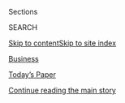 <div id="app">

<div>

<div class="NYTAppHideMasthead css-zz1s19 e1suatyy0">

<div class="section css-ui9rw0 e1suatyy2">

<div class="css-11hrj97 er09x8g0">

<div class="css-6n7j50">

</div>

<span class="css-1dv1kvn">Sections</span>

<div class="css-10488qs">

<span class="css-1dv1kvn">SEARCH</span>

</div>

[Skip to content](#site-content)[Skip to site
index](#site-index)

</div>

<div id="masthead-section-label" class="css-1fnb9ct eaxe0e00">

[Business](https://www.nytimes3xbfgragh.onion/section/business)

</div>

<div class="css-10698na e1huz5gh0">

</div>

</div>

<div id="masthead-bar-one" class="section hasLinks css-15hmgas e1csuq9d3">

<div class="css-uqyvli e1csuq9d0">

</div>

<div class="css-1uqjmks e1csuq9d1">

</div>

<div class="css-9e9ivx">

[](https://myaccount.nytimes3xbfgragh.onion/auth/login?response_type=cookie&client_id=vi)

</div>

<div class="css-1bvtpon e1csuq9d2">

[Today’s Paper](https://www.nytimes3xbfgragh.onion/section/todayspaper)

</div>

</div>

</div>

</div>

<div data-aria-hidden="false">

<div id="site-content" data-role="main">

<div id="top-wrapper" class="css-15p45cc eaca97t0" type="top">

<div id="top-slug" class="css-19x0jxb eaca97t1" hidden="">

Advertisement

</div>

[Continue reading the main
story](#after-top)

<div class="ad top-wrapper" style="text-align:center;height:100%;display:block;min-height:90px">

<div id="top" class="place-ad" data-position="top" data-size-key="top">

</div>

</div>

<div id="after-top">

</div>

</div>

<div id="collection-business" class="section css-15h4p1b e9abtgs0">

<div class="css-1j21atc e1svk9qx1">

<div class="css-2fant5 e1svk9qx2">

<div class="css-1hk7r2m eu54l5x0">

<div id="sponsor-wrapper" class="css-7a1pgi eaca97t0" type="sponsor" hidden="">

<div id="sponsor-slug" class="css-1l4mleb eaca97t1" hidden="">

Supported by

</div>

[Continue reading the main
story](#after-sponsor)

<div id="sponsor" class="ad sponsor-wrapper" style="text-align:left;height:100%;display:block">

</div>

<div id="after-sponsor">

</div>

</div>

</div>

</div>

<div class="css-nfcc9b e1svk9qx3">

<div class="css-zg8df4 e1svk9qx5">

<div class="css-1nrhkj6 e1svk9qx6">

# Business

<div class="follow-button-placeholder" data-collection-id="">

</div>

</div>

1.  [Tech](/section/technology)
2.  [Econ](/section/business/economy)
3.  [Media](/section/business/media)
4.  [Money](/section/your-money)
5.  [DealBook](/section/business/dealbook)

</div>

</div>

</div>

<div class="css-jvr0mc">

</div>

<div class="css-4svvz1 ekkqrpp0">

<div id="collection-highlights-container" class="section css-hwba2 e46isfb1">

<div class="css-gfgt40 ekkqrpp1">

## Highlights

1.  ![<span class="css-1nk1g0h e1oaj3zl2"><span class="css-1dv1kvn">Credit</span>Michael
    Noble Jr. for The New York
    Times</span>](https://static01.graylady3jvrrxbe.onion/images/2020/08/04/business/04-markets-brf-ford/04-markets-brf-ford-videoLarge.jpg)
    
    <div class="css-10wtrbd">
    
    <div class="css-1dqkjed">
    
    [![](https://static01.graylady3jvrrxbe.onion/images/2020/08/04/business/04-markets-brf-ford/04-markets-brf-ford-thumbStandard.jpg)](/2020/08/04/business/ford-jim-hackett-james-farley.html)
    
    </div>
    
    ## [Ford, Struggling in a Changing Industry, Replaces Its C.E.O.](/2020/08/04/business/ford-jim-hackett-james-farley.html)
    
    Jim Hackett, who failed to impress Wall Street, will be replaced by
    James Farley, an auto industry veteran who started his career at
    Toyota.
    
    <span class="css-me3p27"></span><span class="css-1dydysp e4e4i5l3"></span><span class="css-9voj2j">By
    <span class="css-1baulvz last-byline" itemprop="name">Neal E.
    Boudette</span></span>
    
    </div>

2.  ![<span class="css-1nk1g0h e1oaj3zl2"><span class="css-1dv1kvn">Credit</span>Ty
    Wright for The New York
    Times</span>](https://static01.graylady3jvrrxbe.onion/images/2020/08/05/business/04Virus-Robots-01/04Virus-Robots-01-jumbo.jpg)
    
    <div class="css-10wtrbd">
    
    <div class="css-1dqkjed">
    
    [![](https://static01.graylady3jvrrxbe.onion/images/2020/08/05/business/04Virus-Robots-01/04Virus-Robots-01-thumbStandard.jpg)](/2020/08/04/business/robot-cleaning-coronavirus.html)
    
    </div>
    
    ### Square Feet
    
    ## [For Robots, It’s a Time to Shine (and Maybe Disinfect)](/2020/08/04/business/robot-cleaning-coronavirus.html)
    
    The pandemic has turned cleaning and other mundane building tasks
    into a challenge, stoking interest in machines as cost-effective
    solutions.
    
    <span class="css-me3p27"></span><span class="css-1dydysp e4e4i5l3"></span><span class="css-9voj2j">By
    <span class="css-1baulvz last-byline" itemprop="name">Lisa
    Prevost</span></span>
    
    </div>

3.  1.  ![<span class="css-1nk1g0h e1oaj3zl2"><span class="css-1dv1kvn">Credit</span>Kennedi
        Carter for The New York
        Times</span>](https://static01.graylady3jvrrxbe.onion/images/2020/08/04/business/04borrow1/04borrow1-videoLarge-v2.jpg)
        
        <div class="css-10wtrbd">
        
        ## [Interest Rates Are Low, but Loans Are Harder to Get. Here’s Why.](/2020/08/04/your-money/mortgage-loans-credit-cards-coronavirus.html)
        
        <div class="css-ajkwsy">
        
        [![](https://static01.graylady3jvrrxbe.onion/images/2020/08/04/business/04borrow1/04borrow1-thumbStandard-v2.jpg)](/2020/08/04/your-money/mortgage-loans-credit-cards-coronavirus.html)
        
        </div>
        
        Banks have tightened standards, becoming more choosy about their
        borrowers and asking a lot of
        questions.
        
        <span class="css-me3p27"></span><span class="css-1dydysp e4e4i5l3"></span><span class="css-9voj2j">By
        <span class="css-1baulvz last-byline" itemprop="name">Tara
        Siegel
        Bernard</span></span>
        
        </div>
    
    2.  ![<span class="css-1nk1g0h e1oaj3zl2"><span class="css-1dv1kvn">Credit</span>Amr
        Alfiky/The New York
        Times</span>](https://static01.graylady3jvrrxbe.onion/images/2020/07/31/business/28virus-caterers-sub1/28virus-caterers-sub1-videoLarge.jpg)
        
        <div class="css-10wtrbd">
        
        ## [‘Closing Isn’t Even an Option’: With No Events, Caterers Rush to Adjust](/2020/08/04/business/coronavirus-struggling-caterers.html)
        
        <div class="css-ajkwsy">
        
        [![](https://static01.graylady3jvrrxbe.onion/images/2020/07/31/business/28virus-caterers-sub1/28virus-caterers-sub1-thumbStandard.jpg)](/2020/08/04/business/coronavirus-struggling-caterers.html)
        
        </div>
        
        The pandemic has devastated the industry. But some entrepreneurs
        are finding creative ways to keep their businesses
        afloat.
        
        <span class="css-me3p27"></span><span class="css-1dydysp e4e4i5l3"></span><span class="css-9voj2j">By
        <span class="css-1baulvz last-byline" itemprop="name">Julie
        Creswell</span></span>
        
        </div>

</div>

<div class="css-1xdhyk6 e46isfb0">

<div class="css-zk12ih ef6si7p0">

1.  
    
    <div class="css-10wtrbd">
    
    ## [Google Faces European Inquiry Into Fitbit Acquisition](/2020/08/04/business/google-fitbit-europe.html)
    
    Authorities are investigating how Google will use health and
    wellness data collected from Fitbit’s fitness tracking
    devices.
    
    <span class="css-me3p27"></span><span class="css-1dydysp e4e4i5l3"></span><span class="css-9voj2j">By
    <span class="css-1baulvz last-byline" itemprop="name">Adam
    Satariano</span></span>
    
    </div>

2.  
    
    <div class="css-10wtrbd">
    
    ## [Black-Owned Businesses Hit Harder by Virus Crisis: Live Updates](https://www.nytimes3xbfgragh.onion/live/2020/08/04/business/stock-market-today-coronavirus)
    
    <span class="css-me3p27"></span>
    
    </div>

3.  ![<span class="css-1hhnwbi e1oaj3zl2"><span class="css-1dv1kvn">Credit</span>Eve
    Edelheit for The New York
    Times</span>](https://static01.graylady3jvrrxbe.onion/images/2020/07/28/business/00virus-distilleries1/merlin_174824706_9513ed78-510a-479c-84bb-6771cf818c25-videoLarge.jpg)
    
    <div class="css-10wtrbd">
    
    ## [Distilleries Raced to Make Hand Sanitizer for the Pandemic. No Longer.](/2020/08/04/business/distilleries-hand-sanitizer-pandemic.html)
    
    Even though coronavirus cases have surged again, craft distilleries
    say the business of making the disinfectant has become more
    difficult.
    
    <span class="css-me3p27"></span><span class="css-1dydysp e4e4i5l3"></span><span class="css-9voj2j">By
    <span class="css-1baulvz last-byline" itemprop="name">Kellen
    Browning</span></span>
    
    </div>

4.  ![<span class="css-1hhnwbi e1oaj3zl2"><span class="css-1dv1kvn">Credit</span>SAND
    Lab, University of
    Chicago</span>](https://static01.graylady3jvrrxbe.onion/images/2020/07/31/business/31fawkes4/31fawkes4-videoLarge.jpg)
    
    <div class="css-10wtrbd">
    
    ## [This Tool Could Protect Your Photos From Facial Recognition](/2020/08/03/technology/fawkes-tool-protects-photos-from-facial-recognition.html)
    
    Researchers at the University of Chicago want you to be able to post
    selfies without worrying that the next Clearview AI will use them to
    identify
    you.
    
    <span class="css-me3p27"></span><span class="css-1dydysp e4e4i5l3"></span><span class="css-9voj2j">By
    <span class="css-1baulvz last-byline" itemprop="name">Kashmir
    Hill</span></span>
    
    </div>

5.  ![<span class="css-1hhnwbi e1oaj3zl2"><span class="css-1dv1kvn">Credit</span>Dado
    Ruvic/Reuters</span>](https://static01.graylady3jvrrxbe.onion/images/2020/08/03/world/03china-tiktok1/03china-tiktok1-videoLarge.jpg)
    
    <div class="css-10wtrbd">
    
    ## [How TikTok’s Owner Tried, and Failed, to Cross the U.S.-China Divide](/2020/08/03/technology/tiktok-bytedance-us-china.html)
    
    The founder of ByteDance, Zhang Yiming, dreamed of building a global
    tech company based in China. Then the geopolitical reality set
    in.
    
    <span class="css-me3p27"></span><span class="css-1dydysp e4e4i5l3"></span><span class="css-9voj2j">By
    <span class="css-1baulvz last-byline" itemprop="name">Raymond
    Zhong</span></span>
    
    </div>

</div>

</div>

</div>

<div class="css-14u84ip">

<div class="css-muixe3">

<div class="css-hahzhw">

## Subscribe to “With Interest.”

It’s a Sunday newsletter with essential business insights that’ll prep
you for the week ahead.

</div>

SIGN UP

</div>

<div class="css-muixe3">

<div class="css-hahzhw">

## Sign Up for the DealBook Newsletter

Our columnist Andrew Ross Sorkin and his Times colleagues help you make
sense of major business and policy headlines — and the power-brokers who
shape them.

</div>

SIGN UP

</div>

</div>

<div id="mid1-wrapper" class="css-1mn4oms eaca97t0" type="rank">

<div id="mid1-slug" class="css-1tag3rd eaca97t1">

Advertisement

</div>

[Continue reading the main
story](#after-mid1)

<div id="mid1" class="ad mid1-wrapper" style="text-align:center;height:100%;display:block">

</div>

<div id="after-mid1">

</div>

</div>

<div class="section 5-band css-jhqenn ep7jkp60">

## [Good Reads From the Business Desk](/spotlight/editors-picks-business)

[More in Good Reads From the Business Desk
»](/spotlight/editors-picks-business)

1.  ![<span class="css-1hhnwbi e1oaj3zl2"><span class="css-1dv1kvn">Credit</span>Ted
    S. Warren/Associated
    Press</span>](https://static01.graylady3jvrrxbe.onion/images/2020/07/26/business/26Virus-Vaccine-Payday-shot/merlin_174630441_1f65a11a-cfd7-48ef-9c5c-8454b39c7e17-videoLarge.jpg)
    
    <div class="css-10wtrbd">
    
    ## [Corporate Insiders Pocket $1 Billion in Rush for Coronavirus Vaccine](/2020/07/25/business/coronavirus-vaccine-profits-vaxart.html)
    
    Well-timed stock bets have generated big profits for senior
    executives and board members at companies developing vaccines and
    treatments.
    
    <span class="css-me3p27"></span><span class="css-1dydysp e4e4i5l3"></span><span class="css-9voj2j">By
    <span class="css-1baulvz" itemprop="name">David Gelles</span> and
    <span class="css-1baulvz last-byline" itemprop="name">Jesse
    Drucker</span></span>
    
    </div>

2.  ![<span class="css-1hhnwbi e1oaj3zl2"><span class="css-1dv1kvn">Credit</span>Noam
    Galai/Getty
    Images</span>](https://static01.graylady3jvrrxbe.onion/images/2020/07/02/business/00Unrest-Hearst-young/00Unrest-Hearst-young-videoLarge.jpg)
    
    <div class="css-10wtrbd">
    
    ## [Hearst Employees Say Magazine Boss Led Toxic Culture](/2020/07/22/business/media/hearst-harassment-troy-young.html)
    
    At Cosmopolitan staff meetings, workers complain of discrimination
    and tokenism. Former employees say the Hearst Magazines president,
    Troy Young, made sexually offensive
    remarks.
    
    <span class="css-me3p27"></span><span class="css-1dydysp e4e4i5l3"></span><span class="css-9voj2j">By
    <span class="css-1baulvz" itemprop="name">Katie Robertson</span> and
    <span class="css-1baulvz last-byline" itemprop="name">Ben
    Smith</span></span>
    
    </div>

3.  ![<span class="css-1hhnwbi e1oaj3zl2"><span class="css-1dv1kvn">Credit</span>John
    Francis Peters for The New York
    Times</span>](https://static01.graylady3jvrrxbe.onion/images/2020/07/07/business/00robinhood-sub/00robinhood-sub-videoLarge.jpg)
    
    <div class="css-10wtrbd">
    
    ## [Robinhood Has Lured Young Traders, Sometimes With Devastating Results](/2020/07/08/technology/robinhood-risky-trading.html)
    
    Its users buy and sell the riskiest financial products and do so
    more frequently than customers at other retail brokerage firms, but
    their inexperience can lead to staggering
    losses.
    
    <span class="css-me3p27"></span><span class="css-1dydysp e4e4i5l3"></span><span class="css-9voj2j">By
    <span class="css-1baulvz last-byline" itemprop="name">Nathaniel
    Popper</span></span>
    
    </div>

4.  ![<span class="css-1hhnwbi e1oaj3zl2"><span class="css-1dv1kvn">Credit</span>Jessica
    Chou for The New York
    Times</span>](https://static01.graylady3jvrrxbe.onion/images/2020/07/19/business/00airbnb1/merlin_173400378_c8e2a75e-fc10-4a7b-83e3-0a448fe486e1-videoLarge.jpg)
    
    <div class="css-10wtrbd">
    
    ## [Airbnb Was Like a Family, Until the Layoffs Started](/2020/07/17/technology/airbnb-coronavirus-layoffs-.html)
    
    What happens when a kumbaya office culture meets the business
    realities of a
    pandemic?
    
    <span class="css-me3p27"></span><span class="css-1dydysp e4e4i5l3"></span><span class="css-9voj2j">By
    <span class="css-1baulvz last-byline" itemprop="name">Erin
    Griffith</span></span>
    
    </div>

5.  ![<span class="css-1hhnwbi e1oaj3zl2"><span class="css-1dv1kvn">Credit</span>Eva
    Redamonti</span>](https://static01.graylady3jvrrxbe.onion/images/2020/07/26/business/26aupairsjp/merlin_174871512_b1de58df-100c-4682-881e-d26acdceb4b6-videoLarge.jpg)
    
    <div class="css-10wtrbd">
    
    ## [The Great Au Pair Rush](/2020/07/25/business/the-great-au-pair-rush.html)
    
    When the Trump administration shut the borders to many new au pairs,
    those already in the country found they had something new:
    options.
    
    <span class="css-me3p27"></span><span class="css-1dydysp e4e4i5l3"></span><span class="css-9voj2j">By
    <span class="css-1baulvz last-byline" itemprop="name">Jordan
    Salama</span></span>
    
    </div>

</div>

</div>

<div class="css-185go5a e1o5byef0">

<div class="css-15cbhtu">

  - [Latest](#stream-panel)
  - <span class="css-6n7j50">Search</span>
    <div class="control">
    <div class="label-container css-1dv1kvn">
    Search
    </div>
    <div class="css-wm4t3d">
    **<span id="clear-search-input" class="css-1dv1kvn">Clear this text
    input</span>
    </div>
    </div>
    <span class="css-1iovbfw"></span>

<div id="stream-panel" class="section css-8msx5b e1jz0cab1">

<div class="css-13mho3u">

1.  
    
    <div class="css-1cp3ece">
    
    <div class="css-1l4spti">
    
    [](/2020/08/04/business/media/mcclatchy-newspapers-bankrutpcy-chatham.html)
    
    <div class="css-79elbk">
    
    ![](https://static01.graylady3jvrrxbe.onion/images/2020/08/04/business/04Mcclatchy-01/merlin_174636087_f90cc924-bf21-4019-bd5a-e6d1c79dbab5-thumbWide.jpg?quality=75&auto=webp&disable=upscale)
    
    </div>
    
    ## McClatchy, Family-Run News Chain, Is Set to Go to Hedge Fund in Bankruptcy Sale
    
    A federal judge is expected to sign off on a $312 million deal for
    the prestigious newspaper company to Chatham Asset Management at a
    hearing Tuesday.
    
    <div class="css-1nqbnmb ea5icrr0">
    
    By <span class="css-1n7hynb">Marc
    Tracy</span>
    
    </div>
    
    </div>
    
    <div class="css-1lc2l26 e1xfvim33">
    
    </div>
    
    </div>

2.  
    
    <div class="css-1cp3ece">
    
    <div class="css-1l4spti">
    
    [](/2020/08/04/theater/radio-city-rockettes-christmas-canceled.html)
    
    <div class="css-79elbk">
    
    ![](https://static01.graylady3jvrrxbe.onion/images/2020/08/04/arts/04rockette-item/merlin_76874830_3b00f865-ac33-4cf4-9547-356840f48aea-thumbWide.jpg?quality=75&auto=webp&disable=upscale)
    
    </div>
    
    ## The Rockettes’ ‘Christmas Spectacular’ Is Canceled
    
    MSG Entertainment, which owns Radio City Music Hall and manages the
    Rockettes, cited the uncertainty of the coronavirus.
    
    <div class="css-1nqbnmb ea5icrr0">
    
    By <span class="css-1n7hynb">Julia
    Carmel</span>
    
    </div>
    
    </div>
    
    <div class="css-1lc2l26 e1xfvim33">
    
    </div>
    
    </div>

3.  
    
    <div class="css-1cp3ece">
    
    <div class="css-1l4spti">
    
    [](/2020/08/04/business/energy-environment/bp-renewable-investment.html)
    
    <div class="css-79elbk">
    
    ![](https://static01.graylady3jvrrxbe.onion/images/2020/08/04/business/04BP/04BP-thumbWide.jpg?quality=75&auto=webp&disable=upscale)
    
    </div>
    
    ## BP Reports a Huge Loss and Vows to Increase Renewable Investment
    
    The European oil giant has plans for a future with more electrical
    generation.
    
    <div class="css-1nqbnmb ea5icrr0">
    
    By <span class="css-1n7hynb">Stanley
    Reed</span>
    
    </div>
    
    </div>
    
    <div class="css-1lc2l26 e1xfvim33">
    
    </div>
    
    </div>

4.  
    
    <div class="css-1cp3ece">
    
    <div class="css-1l4spti">
    
    [](/2020/08/04/technology/apple-schiller-marketing-executive-departure.html)
    
    <div class="css-79elbk">
    
    ![](https://static01.graylady3jvrrxbe.onion/images/2020/08/04/business/04apple/merlin_160564608_9afafdf7-e9fd-44f5-9b2d-daad3b37e192-thumbWide.jpg?quality=75&auto=webp&disable=upscale)
    
    </div>
    
    ## Apple Replaces Phil Schiller as Its Top Marketing Executive
    
    Mr. Schiller will be replaced by Greg Joswiak, a longtime executive
    at the company.
    
    <div class="css-1nqbnmb ea5icrr0">
    
    By <span class="css-1n7hynb">Davey Alba <span>and</span> Brian X.
    Chen</span>
    
    </div>
    
    </div>
    
    <div class="css-1lc2l26 e1xfvim33">
    
    </div>
    
    </div>

5.  
    
    <div class="css-1cp3ece">
    
    <div class="css-1l4spti">
    
    [](/2020/08/04/business/the-chicago-fed-president-says-its-up-to-congress-to-save-the-economy.html)
    
    <div class="css-79elbk">
    
    ![](https://static01.graylady3jvrrxbe.onion/images/2020/08/03/business/03markets-brf-fed/merlin_174643971_c2bde9e9-1cb8-4956-987a-7f1f383f28fc-thumbWide.jpg?quality=75&auto=webp&disable=upscale)
    
    </div>
    
    ## The Chicago Fed president says it’s up to Congress to save the economy.
    
    <div class="css-1nqbnmb ea5icrr0">
    
    By <span class="css-1n7hynb">Jeanna
    Smialek</span>
    
    </div>
    
    </div>
    
    <div class="css-1lc2l26 e1xfvim33">
    
    </div>
    
    </div>

6.  
    
    <div class="css-1cp3ece">
    
    <div class="css-1l4spti">
    
    [](/2020/08/04/business/faa-says-boeing-has-effectively-mitigated-defects-in-the-737-max.html)
    
    <div class="css-79elbk">
    
    ![](https://static01.graylady3jvrrxbe.onion/images/2020/08/03/business/03Markets-Brf-Boeing/merlin_158452899_47c48d86-bf32-4c5f-9c78-c2d814405b4a-thumbWide.jpg?quality=75&auto=webp&disable=upscale)
    
    </div>
    
    ## F.A.A. says Boeing has ‘effectively mitigated’ defects in the 737 Max.
    
    <div class="css-1nqbnmb ea5icrr0">
    
    By <span class="css-1n7hynb">Niraj
    Chokshi</span>
    
    </div>
    
    </div>
    
    <div class="css-1lc2l26 e1xfvim33">
    
    </div>
    
    </div>

7.  
    
    <div class="css-1cp3ece">
    
    <div class="css-1l4spti">
    
    [](/2020/08/04/business/distilleries-rushed-into-the-hand-sanitizer-market-now-some-are-trying-to-get-out.html)
    
    <div class="css-79elbk">
    
    ![](https://static01.graylady3jvrrxbe.onion/images/2020/07/28/business/00virus-distilleries4/00virus-distilleries4-thumbWide.jpg?quality=75&auto=webp&disable=upscale)
    
    </div>
    
    ## Distilleries rushed into the hand sanitizer market. Now some are trying to get out.
    
    <div class="css-1nqbnmb ea5icrr0">
    
    By <span class="css-1n7hynb">Kellen
    Browning</span>
    
    </div>
    
    </div>
    
    <div class="css-1lc2l26 e1xfvim33">
    
    </div>
    
    </div>

8.  
    
    <div class="css-1cp3ece">
    
    <div class="css-1l4spti">
    
    [](/2020/08/04/style/outdoor-camping-gear-pools-backordered.html)
    
    <div class="css-79elbk">
    
    ![](https://static01.graylady3jvrrxbe.onion/images/2020/08/03/fashion/03BACKORDER1/03BACKORDER1-thumbWide.jpg?quality=75&auto=webp&disable=upscale)
    
    </div>
    
    ## Summer Recreation? It’s Backordered
    
    Americans seeking outdoor getaways in the pandemic bought up all the
    pools, tents, kayaks and trampolines.
    
    <div class="css-1nqbnmb ea5icrr0">
    
    By <span class="css-1n7hynb">John
    Herrman</span>
    
    </div>
    
    </div>
    
    <div class="css-1lc2l26 e1xfvim33">
    
    </div>
    
    </div>

9.  
    
    <div class="css-1cp3ece">
    
    <div class="css-1l4spti">
    
    [](/2020/08/04/travel/coronavirus-caribbean-vacations.html)
    
    <div class="css-79elbk">
    
    ![](https://static01.graylady3jvrrxbe.onion/images/2020/08/04/travel/04caribbean-dilemma/merlin_174773829_3f39dfce-3c4f-4752-9d03-e8176083a50c-thumbWide.jpg?quality=75&auto=webp&disable=upscale)
    
    </div>
    
    ## The Caribbean Dilemma
    
    Many islands are open to American travelers. Going could mean
    bringing coronavirus to places ill prepared to deal with it. Not
    going could mean deepening economic woes. How do you choose?
    
    <div class="css-1nqbnmb ea5icrr0">
    
    By <span class="css-1n7hynb">Nina
    Burleigh</span>
    
    </div>
    
    </div>
    
    <div class="css-1lc2l26 e1xfvim33">
    
    </div>
    
    </div>

10. 
    
    <div class="css-1cp3ece">
    
    <div class="css-1l4spti">
    
    [](/2020/08/03/technology/ftc-twitter-privacy-violations.html)
    
    <div class="css-79elbk">
    
    ![](https://static01.graylady3jvrrxbe.onion/images/2020/08/03/business/03twitter/03twitter-thumbWide.jpg?quality=75&auto=webp&disable=upscale)
    
    </div>
    
    ## F.T.C. Investigating Twitter for Potential Privacy Violations
    
    The social media company said the agency was examining whether it
    had misused people’s personal information to serve ads.
    
    <div class="css-1nqbnmb ea5icrr0">
    
    By <span class="css-1n7hynb">Kate Conger</span>
    
    </div>
    
    </div>
    
    <div class="css-1lc2l26 e1xfvim33">
    
    </div>
    
    </div>

<div class="css-13mho3u">

<div class="css-1t62hi8">

<div class="css-1stvaey">

Show
More

<div>

<div style="border:0;clip:rect(0 0 0 0);height:1px;margin:-1px;overflow:hidden;white-space:nowrap;padding:0;width:1px;position:absolute" data-role="log" data-aria-live="assertive">

</div>

<div style="border:0;clip:rect(0 0 0 0);height:1px;margin:-1px;overflow:hidden;white-space:nowrap;padding:0;width:1px;position:absolute" data-role="log" data-aria-live="assertive">

</div>

<div style="border:0;clip:rect(0 0 0 0);height:1px;margin:-1px;overflow:hidden;white-space:nowrap;padding:0;width:1px;position:absolute" data-role="log" data-aria-live="polite">

</div>

<div style="border:0;clip:rect(0 0 0 0);height:1px;margin:-1px;overflow:hidden;white-space:nowrap;padding:0;width:1px;position:absolute" data-role="log" data-aria-live="polite">

</div>

</div>

</div>

</div>

</div>

</div>

<div class="css-g6hk37 supplemental">

<div id="mid2-wrapper" class="css-10wkyv7 eaca97t0" type="lede">

<div id="mid2-slug" class="css-1tag3rd eaca97t1">

Advertisement

</div>

[Continue reading the main
story](#after-mid2)

<div id="mid2" class="ad mid2-wrapper" style="text-align:center;height:100%;display:block;min-height:250px">

</div>

<div id="after-mid2">

</div>

</div>

<div class="css-cfo9c3">

</div>

<div id="mktg-wrapper" class="css-oxle51 eaca97t0" type="mktg">

<div id="mktg-slug" class="css-1tag3rd eaca97t1">

Advertisement

</div>

[Continue reading the main
story](#after-mktg)

<div id="mktg" class="ad mktg-wrapper" style="text-align:center;height:100%;display:block">

</div>

<div id="after-mktg">

</div>

</div>

## Business Delivered to Your Inbox

<div class="css-hftqp3 business-supplemental-promo">

<div id="d-promo-biz-newsletters">

###### Sign up for one of our daily or weekly newsletters.

<div class="newsletter-item">

## DealBook

The news driving the markets and the conversation.
<span class="timing">(Daily)</span>

</div>

<div class="newsletter-item">

## On Tech With Shira Ovide

Your guide to how technology is transforming our lives and the world.
<span class="timing">(Daily)</span>

</div>

<div class="newsletter-item">

## With Interest

Catch up and prep for the week ahead with this newsletter of the most
important business insights, delivered Sundays.
<span class="timing">(Weekly)</span>

</div>

<div class="newsletter-item">

## Your Money

Tips on retirement, paying for college, credit cards and the right way
to invest.
    <span class="timing">(Weekly)</span>

</div>

</div>

</div>

## Follow Us

<div class="module-body">

  - [**<span data-aria-hidden="true">nytimesbusiness</span><span class="css-1dv1kvn">twitter
    page for
    nytimesbusiness</span>](https://twitter.com/nytimesbusiness)
  - [**<span data-aria-hidden="true">dealbook</span><span class="css-1dv1kvn">twitter
    page for
    dealbook</span>](https://twitter.com/dealbook)
  - [**<span data-aria-hidden="true">nytimestech</span><span class="css-1dv1kvn">twitter
    page for
    nytimestech</span>](https://twitter.com/nytimestech)
  - [**<span data-aria-hidden="true">nytmedia</span><span class="css-1dv1kvn">twitter
    page for nytmedia</span>](https://twitter.com/nytmedia)

</div>

</div>

</div>

</div>

</div>

</div>

</div>

## Site Index

<div>

</div>

## Site Information Navigation

  - [© <span>2020</span> <span>The New York Times
    Company</span>](https://help.nytimes3xbfgragh.onion/hc/en-us/articles/115014792127-Copyright-notice)

<!-- end list -->

  - [NYTCo](https://www.nytco.com/)
  - [Contact
    Us](https://help.nytimes3xbfgragh.onion/hc/en-us/articles/115015385887-Contact-Us)
  - [Work with us](https://www.nytco.com/careers/)
  - [Advertise](https://nytmediakit.com/)
  - [T Brand Studio](http://www.tbrandstudio.com/)
  - [Your Ad
    Choices](https://www.nytimes3xbfgragh.onion/privacy/cookie-policy#how-do-i-manage-trackers)
  - [Privacy](https://www.nytimes3xbfgragh.onion/privacy)
  - [Terms of
    Service](https://help.nytimes3xbfgragh.onion/hc/en-us/articles/115014893428-Terms-of-service)
  - [Terms of
    Sale](https://help.nytimes3xbfgragh.onion/hc/en-us/articles/115014893968-Terms-of-sale)
  - [Site
    Map](https://spiderbites.nytimes3xbfgragh.onion)
  - [Help](https://help.nytimes3xbfgragh.onion/hc/en-us)
  - [Subscriptions](https://www.nytimes3xbfgragh.onion/subscription?campaignId=37WXW)

</div>

</div>
